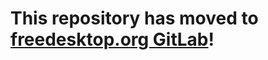 # This repository has moved to [freedesktop.org GitLab](https://gitlab.freedesktop.org/gstreamer/gst-plugin-rs/tree/master/gst-plugin-threadshare)!
